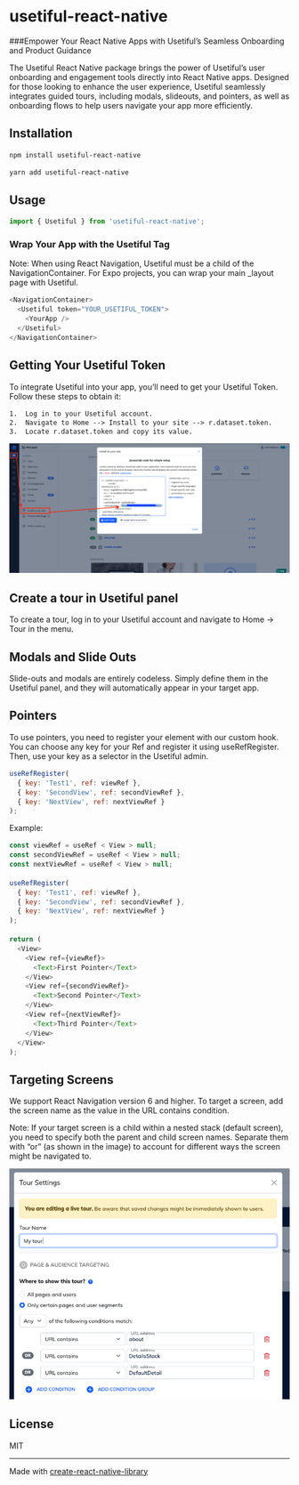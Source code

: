 # usetiful-react-native

###Empower Your React Native Apps with Usetiful’s Seamless Onboarding and Product Guidance

The Usetiful React Native package brings the power of Usetiful’s user onboarding and engagement tools directly into React Native apps. Designed for those looking to enhance the user experience, Usetiful seamlessly integrates guided tours, including modals, slideouts, and pointers, as well as onboarding flows to help users navigate your app more efficiently.

## Installation

```sh
npm install usetiful-react-native
```

```sh
yarn add usetiful-react-native
```

## Usage

```js
import { Usetiful } from 'usetiful-react-native';
```

### Wrap Your App with the Usetiful Tag

Note: When using React Navigation, Usetiful must be a child of the NavigationContainer. For Expo projects, you can wrap your main _layout page with Usetiful.

```js
<NavigationContainer>
  <Usetiful token="YOUR_USETIFUL_TOKEN">
    <YourApp />
  </Usetiful>
</NavigationContainer>
```

## Getting Your Usetiful Token

To integrate Usetiful into your app, you’ll need to get your Usetiful Token. Follow these steps to obtain it:

	1.	Log in to your Usetiful account.
	2.	Navigate to Home --> Install to your site --> r.dataset.token.
	3.	Locate r.dataset.token and copy its value.

![How to get your Usetiful Token](./src/assets/images/tokenGuid.png)

## Create a tour in Usetiful panel

To create a tour, log in to your Usetiful account and navigate to Home → Tour in the menu.

## Modals and Slide Outs
Slide-outs and modals are entirely codeless. Simply define them in the Usetiful panel, and they will automatically appear in your target app.

## Pointers

To use pointers, you need to register your element with our custom hook. You can choose any key for your Ref and register it using useRefRegister. Then, use your key as a selector in the Usetiful admin.

```js
useRefRegister(
  { key: 'Test1', ref: viewRef },
  { key: 'SecondView', ref: secondViewRef },
  { key: 'NextView', ref: nextViewRef }
);
```

Example:
```js
const viewRef = useRef < View > null;
const secondViewRef = useRef < View > null;
const nextViewRef = useRef < View > null;

useRefRegister(
  { key: 'Test1', ref: viewRef },
  { key: 'SecondView', ref: secondViewRef },
  { key: 'NextView', ref: nextViewRef }
);

return (
  <View>
    <View ref={viewRef}>
      <Text>First Pointer</Text>
    </View>
    <View ref={secondViewRef}>
      <Text>Second Pointer</Text>
    </View>
    <View ref={nextViewRef}>
      <Text>Third Pointer</Text>
    </View>
  </View>
);
```

## Targeting Screens

We support React Navigation version 6 and higher. To target a screen, add the screen name as the value in the URL contains condition.

Note: If your target screen is a child within a nested stack (default screen), you need to specify both the parent and child screen names. Separate them with “or” (as shown in the image) to account for different ways the screen might be navigated to.

![How to get your Usetiful Token](./src/assets/images/targeting.png)

## License

MIT

---

Made with [create-react-native-library](https://github.com/callstack/react-native-builder-bob)
